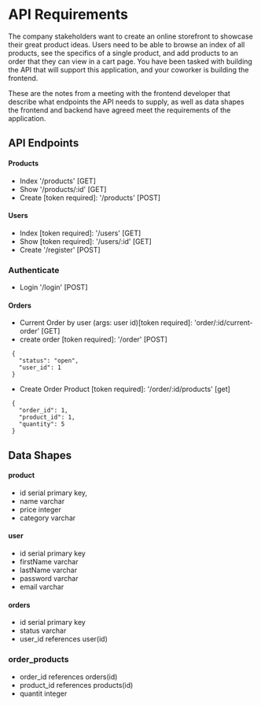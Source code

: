 # API Requirements
The company stakeholders want to create an online storefront to showcase their great product ideas. Users need to be able to browse an index of all products, see the specifics of a single product, and add products to an order that they can view in a cart page. You have been tasked with building the API that will support this application, and your coworker is building the frontend.

These are the notes from a meeting with the frontend developer that describe what endpoints the API needs to supply, as well as data shapes the frontend and backend have agreed meet the requirements of the application.

## API Endpoints
#### Products
- Index '/products' [GET]
- Show '/products/:id' [GET]
- Create [token required]: '/products' [POST]

#### Users
- Index [token required]: '/users' [GET]
- Show [token required]: '/users/:id' [GET]
- Create '/register' [POST]

### Authenticate
- Login '/login' [POST]

#### Orders
- Current Order by user (args: user id)[token required]: 'order/:id/current-order' [GET]
- create order [token required]: '/order' [POST]
 ```
  {
    "status": "open",
    "user_id": 1
  }
 ```
- Create Order Product [token required]: '/order/:id/products' [get]
 ```
  {
    "order_id": 1,
    "product_id": 1,
    "quantity": 5
  }
 ```

## Data Shapes
#### product
- id serial primary key,
- name varchar
- price integer
- category varchar

#### user
- id serial primary key
- firstName varchar
- lastName varchar
- password varchar
- email varchar
#### orders
- id serial primary key
- status varchar
- user_id references user(id)

### order_products
- order_id references orders(id)
- product_id references products(id)
- quantit integer